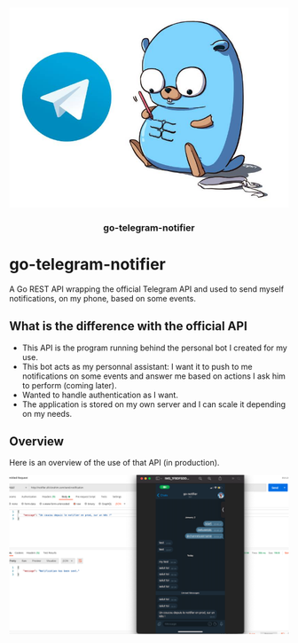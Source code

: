 <br />
<p align="center">
  <a href="https://github.com/SlitiBrahim/go-telegram-notifier">
    <img src="go-telegram-notifier-logo.jpg" alt="Logo">
  </a>

<h3 align="center">go-telegram-notifier</h3>
</p>

# go-telegram-notifier

A Go REST API wrapping the official Telegram API and used to send myself notifications, on my phone, based on some events.

## What is the difference with the official API

- This API is the program running behind the personal bot I created for my use.
- This bot acts as my personnal assistant:
  I want it to push to me notifications on some events and answer me based on actions I ask him to perform (coming later).
- Wanted to handle authentication as I want.
- The application is stored on my own server and I can scale it depending on my needs.

## Overview

Here is an overview of the use of that API (in production).

<div align="center">
  <a href="https://github.com/SlitiBrahim/go-telegram-notifier">
    <img src="overview.png" alt="Overview">
  </a>
</div>
